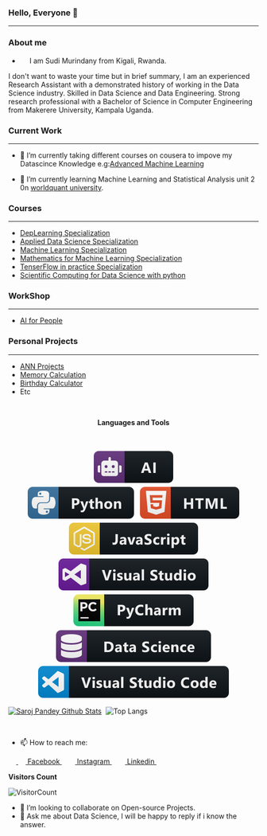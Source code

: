 ### Hello, Everyone 👋
***********************************

### About me

- <img src ="https://s3.amazonaws.com/pix.iemoji.com/images/emoji/apple/ios-12/256/boy-light-skin-tone.png" height= 15px width = 15px> I am Sudi Murindany from Kigali, Rwanda.

I don't want to waste your time but in brief summary, I am an experienced Research Assistant with a demonstrated history of working in the Data Science industry. Skilled in Data Science and Data Engineering. Strong research professional with a Bachelor of Science in Computer Engineering from Makerere University, Kampala Uganda. 


### Current Work
***********************************

- 🔭 I’m currently taking different courses on cousera to impove my Datascince Knowledge e.g:[Advanced Machine Learning](https://www.coursera.org/specializations/aml?)

- 🌱 I’m currently learning Machine Learning and Statistical Analysis unit 2 0n [worldquant university](https://wqu.org/programs/data-science).

### Courses
***********************************
- [DepLearning Specialization](https://github.com/sudimuk2017/Deepleaning-Specialization)
- [Applied Data Science Specialization](https://github.com/sudimuk2017/Applied-Data-Science-Specialization)
- [Machine Learning Specialization](https://github.com/sudimuk2017/Machine-Learning-Specialization)
- [Mathematics for Machine Learning Specialization](https://github.com/sudimuk2017/Mathematics-for-Machine-Learning-Specialization)
- [TenserFlow in practice Specialization](https://github.com/sudimuk2017/TensorFlow-in-Practice-Specialization)
- [Scientific Computing for Data Science with python](https://github.com/sudimuk2017/Scientific-Computing-for-Data-Science-with-python)

### WorkShop
***********************************
- [AI for People](https://github.com/sudimuk2017/AI-for-people-Workshop)

### Personal Projects
***********************************
- [ANN Projects](https://github.com/sudimuk2017/ANN-Projects)
- [Memory Calculation](https://github.com/sudimuk2017/Calculation-memory-used-by-the-app)
- [Birthday Calculator](https://github.com/sudimuk2017/Birthday-project)
- Etc




&nbsp;&nbsp;&nbsp;&nbsp;&nbsp;&nbsp;&nbsp;&nbsp;&nbsp;&nbsp;&nbsp;&nbsp;&nbsp;&nbsp;&nbsp;&nbsp;&nbsp;&nbsp;&nbsp;&nbsp;&nbsp;&nbsp;&nbsp;&nbsp;&nbsp;&nbsp;&nbsp;&nbsp;&nbsp;&nbsp;&nbsp;&nbsp;&nbsp;&nbsp;&nbsp;&nbsp;&nbsp;&nbsp;&nbsp;&nbsp;&nbsp;&nbsp;&nbsp;&nbsp;&nbsp;&nbsp;&nbsp;&nbsp;&nbsp;&nbsp;&nbsp;&nbsp;&nbsp;&nbsp;&nbsp;&nbsp;&nbsp;&nbsp;&nbsp;&nbsp;&nbsp;&nbsp;&nbsp;<p align="center"><b>Languages and Tools</b></p> <br>

<p align="center">
 <img src="https://github.com/sarojp3/sarojp3/blob/master/Assets/ai.svg" alt="ai" style="vertical-align:top; margin:4px"><br>
 <img src="https://github.com/sarojp3/sarojp3/blob/master/Assets/python.svg" alt="python" style="vertical-align:top; margin:4px">
 <img src="https://github.com/sarojp3/sarojp3/blob/master/Assets/html.svg" alt="html" style="vertical-align:top; margin:4px">
 <img src="https://github.com/sarojp3/sarojp3/blob/master/Assets/javascript.svg" alt="javascript" style="vertical-align:top; margin:4px"><br>
 <img src="https://github.com/sarojp3/sarojp3/blob/master/Assets/visualstudio.svg" alt="vs" style="vertical-align:top; margin:4px">
 <img src="https://github.com/sarojp3/sarojp3/blob/master/Assets/jetbrains_pycharm.svg" alt="pycharm" style="vertical-align:top; margin:4px">
 <img src="https://github.com/sarojp3/sarojp3/blob/master/Assets/datascience.svg" alt="datascience" style="vertical-align:top; margin:4px">
 <img src="https://github.com/sarojp3/sarojp3/blob/master/Assets/visualstudio_code.svg" alt="vscode" style="vertical-align:top; margin:4px"><br>
</p>


[![Saroj Pandey Github Stats](https://github-readme-stats.vercel.app/api?username=sarojp3&show_icons=true&title_color=fff&icon_color=79ff97&text_color=9f9f9f&bg_color=151515)](https://github.com/sarojp3)
&nbsp;![Top Langs](https://github-readme-stats.anuraghazra1.vercel.app/api/top-langs/?username=sarojp3&layout=compact&theme=radical)

<br /> 

- 📫 How to reach me:<br>

&nbsp;&nbsp;&nbsp;&nbsp;<a href = "https://www.facebook.com/sarojp2580?ref=bookmarks" target="_blank"> <img src = "https://cdn1.iconfinder.com/data/icons/logotypes/32/square-facebook-256.png" height= 15px width = 15px> Facebook </a>&nbsp;&nbsp;
<a href = "https://www.instagram.com/saroj_pandey79" target="_blank"><img src = "https://image.flaticon.com/icons/svg/174/174855.svg" height= 15px width = 15px> Instagram </a>&nbsp;&nbsp;
<a href = "https://www.linkedin.com/in/saroj-pandey-15a417178/" target="_blank"><img src = "https://image.flaticon.com/icons/svg/174/174857.svg" height= 15px width = 15px> Linkedin </a>&nbsp;&nbsp;

**Visitors Count** 

![VisitorCount](https://profile-counter.glitch.me/{sarojp3}/count.svg)

- 👯 I’m looking to collaborate on Open-source Projects.
- 💬 Ask me about Data Science, I will be happy to reply if i know the answer.


